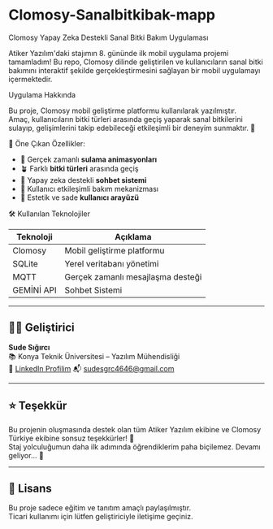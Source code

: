 # Clomosy-Sanalbitkibak-mapp

Clomosy Yapay Zeka Destekli Sanal Bitki Bakım Uygulaması

Atiker Yazılım'daki stajımın 8. gününde ilk mobil uygulama projemi tamamladım! 
Bu repo, Clomosy dilinde geliştirilen ve kullanıcıların sanal bitki bakımını interaktif şekilde gerçekleştirmesini sağlayan bir mobil uygulamayı içermektedir.

Uygulama Hakkında

Bu proje, Clomosy mobil geliştirme platformu kullanılarak yazılmıştır.  
Amaç, kullanıcıların bitki türleri arasında geçiş yaparak sanal bitkilerini sulayıp, gelişimlerini takip edebileceği etkileşimli bir deneyim sunmaktır. 🌱

🚀 Öne Çıkan Özellikler:
- 🔁 Gerçek zamanlı **sulama animasyonları**
- 🪴 Farklı **bitki türleri** arasında geçiş
- 🤖 Yapay zeka destekli **sohbet sistemi**
- 🧠 Kullanıcı etkileşimli bakım mekanizması
- 💬 Estetik ve sade **kullanıcı arayüzü**



🛠️ Kullanılan Teknolojiler

| Teknoloji        | Açıklama                          |
|------------------|-----------------------------------|
| Clomosy          | Mobil geliştirme platformu        |
| SQLite           | Yerel veritabanı yönetimi         |
| MQTT             | Gerçek zamanlı mesajlaşma desteği |
| GEMİNİ API       | Sohbet Sistemi                    |

---

## 👩‍💻 Geliştirici

**Sude Sığırcı**  
📚 Konya Teknik Üniversitesi – Yazılım Mühendisliği  
🔗 [LinkedIn Profilim](https://www.linkedin.com/in/sude-s%C4%B1%C4%9F%C4%B1rc%C4%B1-a5a177293/)
📬 sudesgrc4646@gmail.com

---

## ⭐ Teşekkür

Bu projenin oluşmasında destek olan tüm Atiker Yazılım ekibine ve Clomosy Türkiye ekibine sonsuz teşekkürler! 💙  
Staj yolculuğumun daha ilk adımında öğrendiklerim paha biçilemez. Devamı geliyor... 🚀

---

## 📌 Lisans

Bu proje sadece eğitim ve tanıtım amaçlı paylaşılmıştır.  
Ticari kullanımı için lütfen geliştiriciyle iletişime geçiniz.

